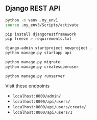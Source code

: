 ## Django REST API

```bash
python -m venv .my_env1
source .my_env3/Scripts/activate

pip install djangorestframework
pip freeze > requirements.txt

django-admin startproject newproject .
python manage.py startapp api

python manage.py migrate
python manage.py createsuperuser

python manage.py runserver
```

Visit these endpoints
- `localhost:8000/admin/`
- `localhost:8000/api/users/`
- `localhost:8000/api/users/create/`
- `localhost:8000/api/users/1`


